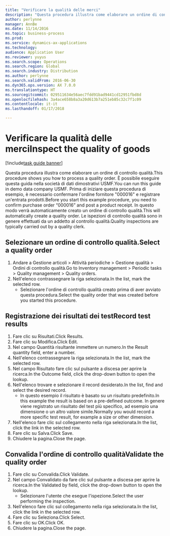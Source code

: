 ```yaml
---
title: "Verificare la qualità delle merci"
description: "Questa procedura illustra come elaborare un ordine di controllo qualità."
author: perlynne
manager: AnnBe
ms.date: 11/14/2016
ms.topic: business-process
ms.prod: 
ms.service: dynamics-ax-applications
ms.technology: 
audience: Application User
ms.reviewer: yuyus
ms.search.scope: Operations
ms.search.region: Global
ms.search.industry: Distribution
ms.author: perlynne
ms.search.validFrom: 2016-06-30
ms.dyn365.ops.version: AX 7.0.0
ms.translationtype: HT
ms.sourcegitcommit: 029511634e56aec7fdd91bad9441cd12951fbd8d
ms.openlocfilehash: 3a4ace658b8a3a20d613b7a251eb85c32c7f1c09
ms.contentlocale: it-it
ms.lasthandoff: 01/17/2018

---
```

# <a name="inspect-the-quality-of-goods"></a><span data-ttu-id="a3ee6-103">Verificare la qualità delle merci</span><span class="sxs-lookup"><span data-stu-id="a3ee6-103">Inspect the quality of goods</span></span>

[!include[task guide banner](../../includes/task-guide-banner.md)]

<span data-ttu-id="a3ee6-104">Questa procedura illustra come elaborare un ordine di controllo qualità.</span><span class="sxs-lookup"><span data-stu-id="a3ee6-104">This procedure shows you how to process a quality order.</span></span> <span data-ttu-id="a3ee6-105">È possibile eseguire questa guida nella società di dati dimostrativi USMF.</span><span class="sxs-lookup"><span data-stu-id="a3ee6-105">You can run this guide in demo data company USMF.</span></span> <span data-ttu-id="a3ee6-106">Prima di iniziare questa procedura di esempio, è necessario confermare l'ordine fornitore "000016" e registrare un'entrata prodotti.</span><span class="sxs-lookup"><span data-stu-id="a3ee6-106">Before you start this example procedure, you need to confirm purchase order “000016” and post a product receipt.</span></span> <span data-ttu-id="a3ee6-107">In questo modo verrà automaticamente creato un ordine di controllo qualità.</span><span class="sxs-lookup"><span data-stu-id="a3ee6-107">This will automatically create a quality order.</span></span> <span data-ttu-id="a3ee6-108">Le ispezioni di controllo qualità sono in genere effettuati da un addetto al controllo qualità.</span><span class="sxs-lookup"><span data-stu-id="a3ee6-108">Quality inspections are typically carried out by a quality clerk.</span></span>


## <a name="select-a-quality-order"></a><span data-ttu-id="a3ee6-109">Selezionare un ordine di controllo qualità.</span><span class="sxs-lookup"><span data-stu-id="a3ee6-109">Select a quality order</span></span>
1. <span data-ttu-id="a3ee6-110">Andare a Gestione articoli > Attività periodiche > Gestione qualità > Ordini di controllo qualità.</span><span class="sxs-lookup"><span data-stu-id="a3ee6-110">Go to Inventory management > Periodic tasks > Quality management > Quality orders.</span></span>
2. <span data-ttu-id="a3ee6-111">Nell'elenco contrassegnare la riga selezionata.</span><span class="sxs-lookup"><span data-stu-id="a3ee6-111">In the list, mark the selected row.</span></span>
    * <span data-ttu-id="a3ee6-112">Selezionare l'ordine di controllo qualità creato prima di aver avviato questa procedura.</span><span class="sxs-lookup"><span data-stu-id="a3ee6-112">Select the quality order that was created before you started this procedure.</span></span>  

## <a name="record-test-results"></a><span data-ttu-id="a3ee6-113">Registrazione dei risultati dei test</span><span class="sxs-lookup"><span data-stu-id="a3ee6-113">Record test results</span></span>
1. <span data-ttu-id="a3ee6-114">Fare clic su Risultati.</span><span class="sxs-lookup"><span data-stu-id="a3ee6-114">Click Results.</span></span>
2. <span data-ttu-id="a3ee6-115">Fare clic su Modifica.</span><span class="sxs-lookup"><span data-stu-id="a3ee6-115">Click Edit.</span></span>
3. <span data-ttu-id="a3ee6-116">Nel campo Quantità risultante immettere un numero.</span><span class="sxs-lookup"><span data-stu-id="a3ee6-116">In the Result quantity field, enter a number.</span></span>
4. <span data-ttu-id="a3ee6-117">Nell'elenco contrassegnare la riga selezionata.</span><span class="sxs-lookup"><span data-stu-id="a3ee6-117">In the list, mark the selected row.</span></span>
5. <span data-ttu-id="a3ee6-118">Nel campo Risultato fare clic sul pulsante a discesa per aprire la ricerca.</span><span class="sxs-lookup"><span data-stu-id="a3ee6-118">In the Outcome field, click the drop-down button to open the lookup.</span></span>
6. <span data-ttu-id="a3ee6-119">Nell'elenco trovare e selezionare il record desiderato.</span><span class="sxs-lookup"><span data-stu-id="a3ee6-119">In the list, find and select the desired record.</span></span>
    * <span data-ttu-id="a3ee6-120">In questo esempio il risultato è basato su un risultato predefinito.</span><span class="sxs-lookup"><span data-stu-id="a3ee6-120">In this example the result is based on a pre-defined outcome.</span></span> <span data-ttu-id="a3ee6-121">In genere viene registrato un risultato del test più specifico, ad esempio una dimensione o un altro valore simile.</span><span class="sxs-lookup"><span data-stu-id="a3ee6-121">Normally you would record a more specific test result, for example a size or other dimension.</span></span>  
7. <span data-ttu-id="a3ee6-122">Nell'elenco fare clic sul collegamento nella riga selezionata.</span><span class="sxs-lookup"><span data-stu-id="a3ee6-122">In the list, click the link in the selected row.</span></span>
8. <span data-ttu-id="a3ee6-123">Fare clic su Salva.</span><span class="sxs-lookup"><span data-stu-id="a3ee6-123">Click Save.</span></span>
9. <span data-ttu-id="a3ee6-124">Chiudere la pagina.</span><span class="sxs-lookup"><span data-stu-id="a3ee6-124">Close the page.</span></span>

## <a name="validate-the-quality-order"></a><span data-ttu-id="a3ee6-125">Convalida l'ordine di controllo qualità</span><span class="sxs-lookup"><span data-stu-id="a3ee6-125">Validate the quality order</span></span>
1. <span data-ttu-id="a3ee6-126">Fare clic su Convalida.</span><span class="sxs-lookup"><span data-stu-id="a3ee6-126">Click Validate.</span></span>
2. <span data-ttu-id="a3ee6-127">Nel campo Convalidato da fare clic sul pulsante a discesa per aprire la ricerca.</span><span class="sxs-lookup"><span data-stu-id="a3ee6-127">In the Validated by field, click the drop-down button to open the lookup.</span></span>
    * <span data-ttu-id="a3ee6-128">Selezionare l'utente che esegue l'ispezione.</span><span class="sxs-lookup"><span data-stu-id="a3ee6-128">Select the user performing the inspection.</span></span>  
3. <span data-ttu-id="a3ee6-129">Nell'elenco fare clic sul collegamento nella riga selezionata.</span><span class="sxs-lookup"><span data-stu-id="a3ee6-129">In the list, click the link in the selected row.</span></span>
4. <span data-ttu-id="a3ee6-130">Fare clic su Seleziona.</span><span class="sxs-lookup"><span data-stu-id="a3ee6-130">Click Select.</span></span>
5. <span data-ttu-id="a3ee6-131">Fare clic su OK.</span><span class="sxs-lookup"><span data-stu-id="a3ee6-131">Click OK.</span></span>
6. <span data-ttu-id="a3ee6-132">Chiudere la pagina.</span><span class="sxs-lookup"><span data-stu-id="a3ee6-132">Close the page.</span></span>


